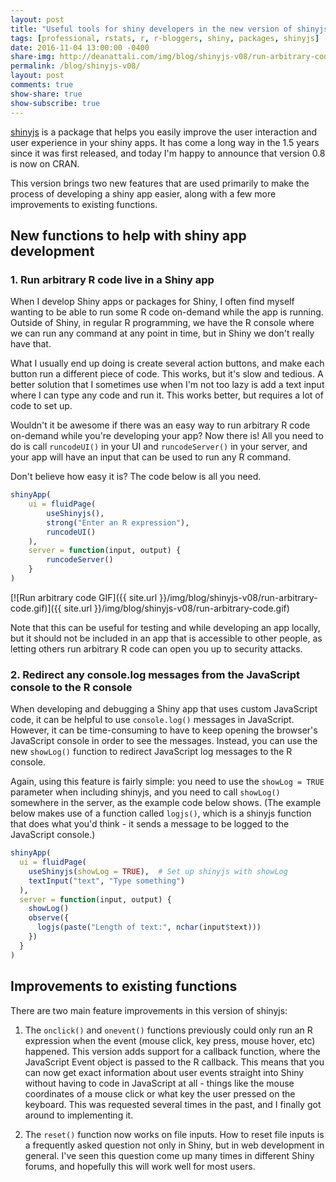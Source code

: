 ```yaml
---
layout: post
title: "Useful tools for shiny developers in the new version of shinyjs"
tags: [professional, rstats, r, r-bloggers, shiny, packages, shinyjs]
date: 2016-11-04 13:00:00 -0400
share-img: http://deanattali.com/img/blog/shinyjs-v08/run-arbitrary-code.gif
permalink: /blog/shinyjs-v08/
layout: post
comments: true
show-share: true
show-subscribe: true
---
```


[shinyjs](https://github.com/daattali/shinyjs) is a package that helps you easily improve the user interaction and user experience in your shiny apps. It has come a long way in the 1.5 years since it was first released, and today I'm happy to announce that version 0.8  is now on CRAN.

This version brings two new features that are used primarily to make the process of developing a shiny app easier, along with a few more improvements to existing functions.

## New functions to help with shiny app development

### 1. Run arbitrary R code live in a Shiny app

When I develop Shiny apps or packages for Shiny, I often find myself wanting to be able to run some R code on-demand while the app is running. Outside of Shiny, in regular R programming, we have the R console where we can run any command at any point in time, but in Shiny we don't really have that. 

What I usually end up doing is create several action buttons, and make each button run a different piece of code. This works, but it's slow and tedious. A better solution that I sometimes use when I'm not too lazy is add a text input where I can type any code and run it. This works better, but requires a lot of code to set up.

Wouldn't it be awesome if there was an easy way to run arbitrary R code on-demand while you're developing your app? Now there is! All you need to do is call `runcodeUI()` in your UI and `runcodeServer()` in your server, and your app will have an input that can be used to run any R command.

Don't believe how easy it is? The code below is all you need.

```r
shinyApp(
    ui = fluidPage(
        useShinyjs(),
        strong("Enter an R expression"),
        runcodeUI()
    ),
    server = function(input, output) {
        runcodeServer()
    }
)
```

[![Run arbitrary code GIF]({{ site.url }}/img/blog/shinyjs-v08/run-arbitrary-code.gif)]({{ site.url }}/img/blog/shinyjs-v08/run-arbitrary-code.gif)

Note that this can be useful for testing and while developing an app locally, but it should not be included in an app that is accessible to other people, as letting others run arbitrary R code can open you up to security attacks.

### 2. Redirect any console.log messages from the JavaScript console to the R console 

When developing and debugging a Shiny app that uses custom JavaScript code, it can be helpful to use `console.log()` messages in JavaScript. However, it can be time-consuming to have to keep opening the browser's JavaScript console in order to see the messages. Instead, you can use the new `showLog()` function to redirect JavaScript log messages to the R console.

Again, using this feature is fairly simple: you need to use the `showLog = TRUE` parameter when including shinyjs, and you need to call `showLog()` somewhere in the server, as the example code below shows. (The example below makes use of a function called `logjs()`, which is a shinyjs function that does what you'd think - it sends a message to be logged to the JavaScript console.)

```r
shinyApp(
  ui = fluidPage(
    useShinyjs(showLog = TRUE),  # Set up shinyjs with showLog
    textInput("text", "Type something")
  ),
  server = function(input, output) {
    showLog()
    observe({
      logjs(paste("Length of text:", nchar(input$text)))
    })
  }
)
```

## Improvements to existing functions

There are two main feature improvements in this version of shinyjs: 

1. The `onclick()` and `onevent()` functions previously could only run an R expression when the event (mouse click, key press, mouse hover, etc) happened. This version adds support for a callback function, where the JavaScript Event object is passed to the R callback. This means that you can now get exact information about user events straight into Shiny without having to code in JavaScript at all - things like the mouse coordinates of a mouse click or what key the user pressed on the keyboard. This was requested several times in the past, and I finally got around to implementing it.

2. The `reset()` function now works on file inputs. How to reset file inputs is a frequently asked question not only in Shiny, but in web development in general. I've seen this question come up many times in different Shiny forums, and hopefully this will work well for most users.
